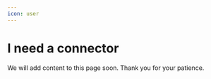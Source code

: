```yaml
---
icon: user
---
```


# I need a connector

We will add content to this page soon. Thank you for your patience.
